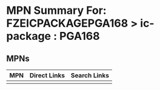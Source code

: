 



# MPN Summary For: FZEICPACKAGEPGA168 > ic-package : PGA168

## MPNs
  

|MPN|Direct Links|Search Links|
| :--- | :--- | :--- |
||||
